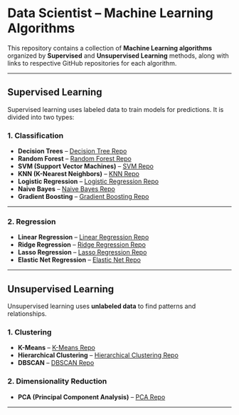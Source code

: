 
# Data Scientist – Machine Learning Algorithms

This repository contains a collection of **Machine Learning algorithms** organized by **Supervised** and **Unsupervised Learning** methods, along with links to respective GitHub repositories for each algorithm.

---

## Supervised Learning

Supervised learning uses labeled data to train models for predictions. It is divided into two types:

### 1. Classification

- **Decision Trees** – [Decision Tree Repo](https://github.com/Deepakprasath10/DecisionTree)  
- **Random Forest** – [Random Forest Repo](https://github.com/Deepakprasath10/Random_forest)  
- **SVM (Support Vector Machines)** – [SVM Repo](https://github.com/Deepakprasath10/Svm)  
- **KNN (K-Nearest Neighbors)** – [KNN Repo](https://github.com/Deepakprasath10/KNN/tree/main)  
- **Logistic Regression** – [Logistic Regression Repo](https://github.com/Deepakprasath10/Logistic)  
- **Naive Bayes** – [Naive Bayes Repo](https://github.com/shiivashaakeri/Naive-Bayes-Classifier-From-Scratch)  
- **Gradient Boosting** – [Gradient Boosting Repo](https://github.com/dmlc/xgboost)

---

### 2. Regression

- **Linear Regression** – [Linear Regression Repo](https://github.com/Deepakprasath10/Linear)  
- **Ridge Regression** – [Ridge Regression Repo](https://github.com/Deepakprasath10/Rigid)  
- **Lasso Regression** – [Lasso Regression Repo](https://github.com/Deepakprasath10/Lasso)  
- **Elastic Net Regression** – [Elastic Net Repo](https://github.com/Deepakprasath10/Elastic)

---

## Unsupervised Learning

Unsupervised learning uses **unlabeled data** to find patterns and relationships.

### 1. Clustering

- **K-Means** – [K-Means Repo](https://github.com/Deepakprasath10/K_Means)  
- **Hierarchical Clustering** – [Hierarchical Clustering Repo](https://github.com/Deepakprasath10/Hierarchical)  
- **DBSCAN** – [DBSCAN Repo](https://github.com/Deepakprasath10/Dbscan)

### 2. Dimensionality Reduction

- **PCA (Principal Component Analysis)** – [PCA Repo](https://github.com/Deepakprasath10/PCA)

---


